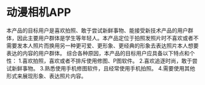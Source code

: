 动漫相机APP
====
本产品的目标用户是喜欢拍照、敢于尝试新鲜事物、能接受新技术产品的用户群体，因此主要用户群体是学生等年轻人。本产品定位于拍照发照片时不喜欢或者不需要发本人照片而换用另一种更可爱、更形象、更经典的形象去表达照片本人想要表达的内容的用户群体。
综合各种原因，本产品的目标用户应具备以下特点和个性：
1.喜欢拍照，喜欢或者不排斥使用修图、P图软件。
2.喜欢追逐时尚，敢于尝试新鲜事物。
3.熟悉使用手机修图软件，且经常使用手机拍照。
4.需要使用其他形式来展现形象、表达照片内容。

